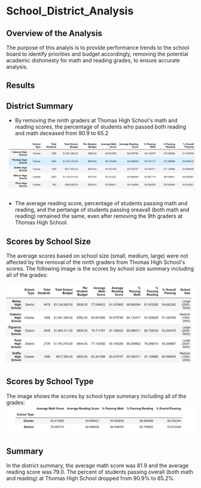 # School_District_Analysis
## Overview of the Analysis

The purpose of this analyis is to provide performance trends to the school board to identify priorities and budget accordingly, removing the potential academic dishonesty for math and reading grades, to ensure accurate analysis.

## Results
## District Summary

- By removing the ninth graders at Thomas High School's math and reading scores, the percentage of students who passed both reading and math deceased from 90.9 to 65.2 

![This is an image](https://github.com/Fbullman/School_District_Analysis/blob/main/Passing%20reading%20and%20math%20percentage.png)

- The average reading score, percentage of students passing math and reading, and the pertange of students passing oreavall (both math and reading) remained the same, even after removing the 9th graders at Thomas High School.


## Scores by School Size
The average scores based on school size (small, medium, large) were not affected by the removal of the ninth graders from Thomas High School's scores.
The following image is the scores by school size summary including all of the grades:

![This is an image](https://github.com/Fbullman/School_District_Analysis/blob/main/score%20by%20size.png)

## Scores by School Type
The image shows the scores by school type summary including all of the grades:
![This is an image](https://github.com/Fbullman/School_District_Analysis/blob/main/Score%20by%20School%20Type.png)

## Summary
In the district summary, the average math score was 81.9 and the average reading score was 79.0.
The percent of students passing overall (both math and reading) at Thomas High School dropped from 90.9% to 65.2%.




